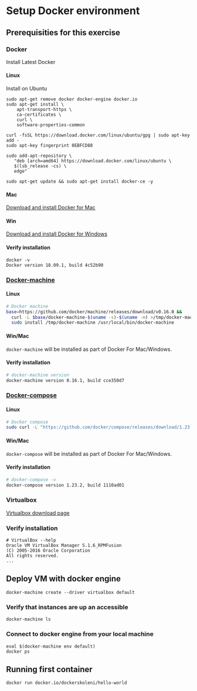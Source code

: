 Setup Docker environment
=====================

## Prerequisities for this exercise

### Docker

Install Latest Docker

#### Linux

Install on Ubuntu
```
sudo apt-get remove docker docker-engine docker.io
sudo apt-get install \
    apt-transport-https \
    ca-certificates \
    curl \
    software-properties-common

curl -fsSL https://download.docker.com/linux/ubuntu/gpg | sudo apt-key add -
sudo apt-key fingerprint 0EBFCD88

sudo add-apt-repository \
   "deb [arch=amd64] https://download.docker.com/linux/ubuntu \
   $(lsb_release -cs) \
   edge"

sudo apt-get update && sudo apt-get install docker-ce -y
```

#### Mac

[Download and install Docker for Mac](https://docs.docker.com/engine/installation/mac/)

#### Win

[Download and install Docker for Windows](https://docs.docker.com/engine/installation/windows/)
#### Verify installation

```
docker -v
Docker version 18.09.1, build 4c52b90
```

### [Docker-machine](https://docs.docker.com/machine/install-machine/)

#### Linux

``` bash
# Docker machine
base=https://github.com/docker/machine/releases/download/v0.16.0 &&
  curl -L $base/docker-machine-$(uname -s)-$(uname -m) >/tmp/docker-machine &&
  sudo install /tmp/docker-machine /usr/local/bin/docker-machine
```

#### Win/Mac

`docker-machine` will be installed as part of Docker For Mac/Windows.

#### Verify installation

``` bash
# docker-machine version
docker-machine version 0.16.1, build cce350d7
```

### [Docker-compose](https://docs.docker.com/compose/install/)

#### Linux

``` bash
# Docker compose
sudo curl -L "https://github.com/docker/compose/releases/download/1.23.2/docker-compose-$(uname -s)-$(uname -m)" -o /usr/local/bin/docker-compose
```

#### Win/Mac

`docker-compose` will be installed as part of Docker For Mac/Windows.

#### Verify installation

``` bash
# docker-compose -v
docker-compose version 1.23.2, build 1110ad01
```

### Virtualbox

[Virtualbox download page](https://www.virtualbox.org/wiki/Downloads)

### Verify installation

```
# VirtualBox --help
Oracle VM VirtualBox Manager 5.1.6_RPMFusion
(C) 2005-2016 Oracle Corporation
All rights reserved.
...
```

## Deploy VM with docker engine

```
docker-machine create --driver virtualbox default
```

### Verify that instances are up an accessible

```
docker-machine ls
```

### Connect to docker engine from your local machine

```
eval $(docker-machine env default)
docker ps
```

## Running first container

```
docker run docker.io/dockerskoleni/hello-world
```
